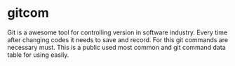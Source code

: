 # gitcom
Git is a awesome tool for controlling version in software industry. Every time after changing codes it needs to save and record. For this git commands are necessary must. This is a public used most common and git command data table for using easily.
